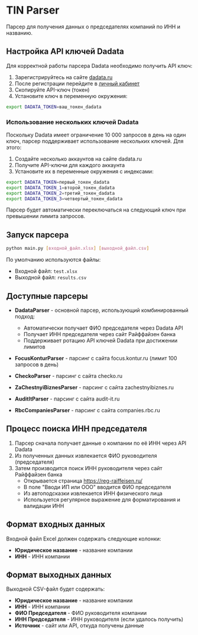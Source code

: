 # TIN Parser

Парсер для получения данных о председателях компаний по ИНН и названию.

## Настройка API ключей Dadata

Для корректной работы парсера Dadata необходимо получить API ключ:

1. Зарегистрируйтесь на сайте [dadata.ru](https://dadata.ru/)
2. После регистрации перейдите в [личный кабинет](https://dadata.ru/profile/#info)
3. Скопируйте API-ключ (токен)
4. Установите ключ в переменную окружения:

```bash
export DADATA_TOKEN=ваш_токен_dadata
```

### Использование нескольких ключей Dadata

Поскольку Dadata имеет ограничение 10 000 запросов в день на один ключ, парсер поддерживает использование нескольких ключей. Для этого:

1. Создайте несколько аккаунтов на сайте dadata.ru
2. Получите API-ключи для каждого аккаунта
3. Установите их в переменные окружения с индексами:

```bash
export DADATA_TOKEN=первый_токен_dadata
export DADATA_TOKEN_1=второй_токен_dadata
export DADATA_TOKEN_2=третий_токен_dadata
export DADATA_TOKEN_3=четвертый_токен_dadata
```

Парсер будет автоматически переключаться на следующий ключ при превышении лимита запросов.

## Запуск парсера

```bash
python main.py [входной_файл.xlsx] [выходной_файл.csv]
```

По умолчанию используются файлы:
- Входной файл: `test.xlsx`
- Выходной файл: `results.csv`

## Доступные парсеры

- **DadataParser** - основной парсер, использующий комбинированный подход:
  - Автоматически получает ФИО председателя через Dadata API
  - Получает ИНН председателя через сайт Райффайзен банка
  - Поддерживает ротацию API ключей Dadata при достижении лимитов

- **FocusKonturParser** - парсинг с сайта focus.kontur.ru (лимит 100 запросов в день)
- **CheckoParser** - парсинг с сайта checko.ru
- **ZaChestnyiBiznesParser** - парсинг с сайта zachestnyibiznes.ru
- **AuditItParser** - парсинг с сайта audit-it.ru
- **RbcCompaniesParser** - парсинг с сайта companies.rbc.ru

## Процесс поиска ИНН председателя

1. Парсер сначала получает данные о компании по её ИНН через API Dadata
2. Из полученных данных извлекается ФИО руководителя (председателя)
3. Затем производится поиск ИНН руководителя через сайт Райффайзен банка
   - Открывается страница https://reg-raiffeisen.ru/
   - В поле "Вводи ИП или ООО" вводится ФИО председателя
   - Из автоподсказки извлекается ИНН физического лица
   - Используется регулярное выражение для форматирования и валидации ИНН

## Формат входных данных

Входной файл Excel должен содержать следующие колонки:
- **Юридическое название** - название компании
- **ИНН** - ИНН компании

## Формат выходных данных

Выходной CSV-файл будет содержать:
- **Юридическое название** - название компании
- **ИНН** - ИНН компании
- **ФИО Председателя** - ФИО руководителя компании
- **ИНН Председателя** - ИНН руководителя (если удалось получить)
- **Источник** - сайт или API, откуда получены данные
